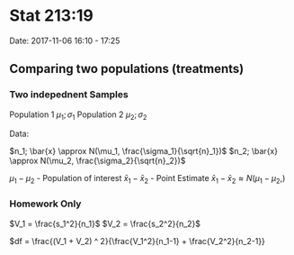 # Stat 213:19
Date: 2017-11-06 16:10 - 17:25

## Comparing two populations (treatments)

### Two indepednent Samples

Population 1 $\mu_1; \sigma_1$
Population 2 $\mu_2; \sigma_2$

Data:

$n_1; \bar{x} \approx N(\mu_1, \frac{\sigma_1}{\sqrt{n}_1})$
$n_2; \bar{x} \approx N(\mu_2, \frac{\sigma_2}{\sqrt{n}_2})$

$\mu_1 - \mu_2$ - Population of interest
$\bar{x}_1 - \bar{x}_2$ - Point Estimate
$\bar{x}_1 - \bar{x}_2 \approx N(\mu_1 - \mu_2, )$

### Homework Only

$V_1 = \frac{s_1^2}{n_1}$
$V_2 = \frac{s_2^2}{n_2}$

$df = \frac{(V_1 + V_2) ^ 2}{\frac{V_1^2}{n_1-1} + \frac{V_2^2}{n_2-1}}
